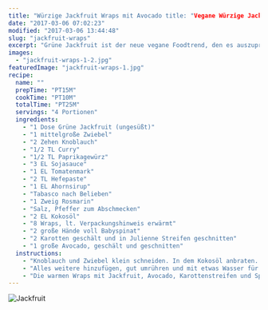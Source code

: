 ```yaml
---
title: "Würzige Jackfruit Wraps mit Avocado title: "Vegane Würzige Jackfruit Wraps mit Avocado title: "Würzige Jackfruit Wraps mit Avocado & Spinat" Spinat" Spinat" Spinat"
date: "2017-03-06 07:02:23"
modified: "2017-03-06 13:44:48"
slug: "jackfruit-wraps"
excerpt: "Grüne Jackfruit ist der neue vegane Foodtrend, den es auszuprobieren gilt. Und wahrlich, gut gewürzt schmeckt diese exotische Frucht köstlich."
images:
  - "jackfruit-wraps-1-2.jpg"
featuredImage: "jackfruit-wraps-1.jpg"
recipe:
  name: ""
  prepTime: "PT15M"
  cookTime: "PT10M"
  totalTime: "PT25M"
  servings: "4 Portionen"
  ingredients:
    - "1 Dose Grüne Jackfruit (ungesüßt)"
    - "1 mittelgroße Zwiebel"
    - "2 Zehen Knoblauch"
    - "1/2 TL Curry"
    - "1/2 TL Paprikagewürz"
    - "3 EL Sojasauce"
    - "1 EL Tomatenmark"
    - "2 TL Hefepaste"
    - "1 EL Ahornsirup"
    - "Tabasco nach Belieben"
    - "1 Zweig Rosmarin"
    - "Salz, Pfeffer zum Abschmecken"
    - "2 EL Kokosöl"
    - "8 Wraps, lt. Verpackungshinweis erwärmt"
    - "2 große Hände voll Babyspinat"
    - "2 Karotten geschält und in Julienne Streifen geschnitten"
    - "1 große Avocado, geschält und geschnitten"
  instructions:
    - "Knoblauch und Zwiebel klein schneiden. In dem Kokosöl anbraten. Die Jackfruit Stücke abspülen und dazugeben. Currypulver kurz mitanbraten, dann mit wenig Wasser aufgießen."
    - "Alles weitere hinzufügen, gut umrühren und mit etwas Wasser für 10min köcheln lassen. Die Jackfruit Stücke mit zwei Gabeln zerteilen und das übrige Wasser verkochen lassen. Vom Herd nehmen."
    - "Die warmen Wraps mit Jackfruit, Avocado, Karottenstreifen und Spinat füllen, einrollen und genießen!"
---
```


![Jackfruit](https://www.veganblatt.com/i/jackfruit-wraps-1-2.jpg)
